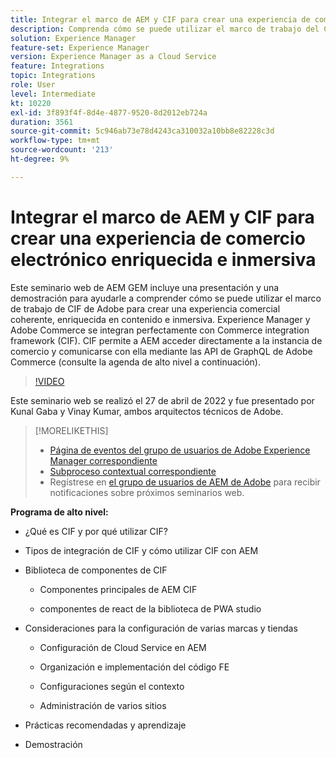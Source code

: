 ```yaml
---
title: Integrar el marco de AEM y CIF para crear una experiencia de comercio electrónico enriquecida e inmersiva
description: Comprenda cómo se puede utilizar el marco de trabajo del CIF de Adobe para generar una experiencia comercial coherente, enriquecida en contenido e inmersiva.
solution: Experience Manager
feature-set: Experience Manager
version: Experience Manager as a Cloud Service
feature: Integrations
topic: Integrations
role: User
level: Intermediate
kt: 10220
exl-id: 3f893f4f-8d4e-4877-9520-8d2012eb724a
duration: 3561
source-git-commit: 5c946ab73e78d4243ca310032a10bb8e82228c3d
workflow-type: tm+mt
source-wordcount: '213'
ht-degree: 9%

---
```


# Integrar el marco de AEM y CIF para crear una experiencia de comercio electrónico enriquecida e inmersiva

Este seminario web de AEM GEM incluye una presentación y una demostración para ayudarle a comprender cómo se puede utilizar el marco de trabajo de CIF de Adobe para crear una experiencia comercial coherente, enriquecida en contenido e inmersiva. Experience Manager y Adobe Commerce se integran perfectamente con Commerce integration framework (CIF). CIF permite a AEM acceder directamente a la instancia de comercio y comunicarse con ella mediante las API de GraphQL de Adobe Commerce (consulte la agenda de alto nivel a continuación).

>[!VIDEO](https://video.tv.adobe.com/v/342565/?quality=12&learn=on)

Este seminario web se realizó el 27 de abril de 2022 y fue presentado por Kunal Gaba y Vinay Kumar, ambos arquitectos técnicos de Adobe.

>[!MORELIKETHIS]
>
>* [Página de eventos del grupo de usuarios de Adobe Experience Manager correspondiente](https://adobe.ly/3O0uXl5/)
>* [Subproceso contextual correspondiente](https://adobe.ly/3jorz5r)
>* Regístrese en [el grupo de usuarios de AEM de Adobe](https://aem-augs.adobe.com/) para recibir notificaciones sobre próximos seminarios web.

**Programa de alto nivel:**

* ¿Qué es CIF y por qué utilizar CIF?

* Tipos de integración de CIF y cómo utilizar CIF con AEM

* Biblioteca de componentes de CIF

   * Componentes principales de AEM CIF

   * componentes de react de la biblioteca de PWA studio

* Consideraciones para la configuración de varias marcas y tiendas

   * Configuración de Cloud Service en AEM

   * Organización e implementación del código FE

   * Configuraciones según el contexto

   * Administración de varios sitios

* Prácticas recomendadas y aprendizaje

* Demostración
